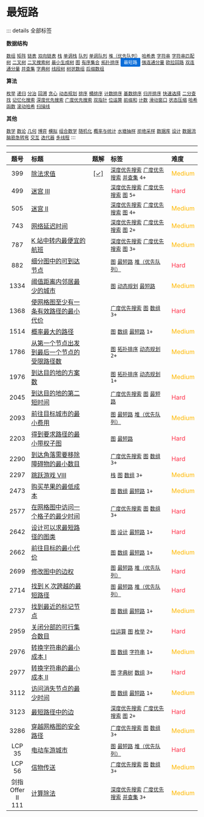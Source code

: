 # 最短路

::: details 全部标签

**数据结构**

[`数组`](/outline/tag/array.md) [`矩阵`](/outline/tag/matrix.md) [`链表`](/outline/tag/linked-list.md) [`双向链表`](/outline/tag/doubly-linked-list.md) [`栈`](/outline/tag/stack.md) [`单调栈`](/outline/tag/monotonic-stack.md) [`队列`](/outline/tag/queue.md) [`单调队列`](/outline/tag/monotonic-queue.md) [`堆（优先队列）`](/outline/tag/heap-priority-queue.md) [`哈希表`](/outline/tag/hash-table.md) [`字符串`](/outline/tag/string.md) [`字符串匹配`](/outline/tag/string-matching.md) [`树`](/outline/tag/tree.md) [`二叉树`](/outline/tag/binary-tree.md) [`二叉搜索树`](/outline/tag/binary-search-tree.md) [`最小生成树`](/outline/tag/minimum-spanning-tree.md) [`图`](/outline/tag/graph.md) [`有序集合`](/outline/tag/ordered-set.md) [`拓扑排序`](/outline/tag/topological-sort.md) <span class="blue">最短路</span> [`强连通分量`](/outline/tag/strongly-connected-component.md) [`欧拉回路`](/outline/tag/eulerian-circuit.md) [`双连通分量`](/outline/tag/biconnected-component.md) [`并查集`](/outline/tag/union-find.md) [`字典树`](/outline/tag/trie.md) [`线段树`](/outline/tag/segment-tree.md) [`树状数组`](/outline/tag/binary-indexed-tree.md) [`后缀数组`](/outline/tag/suffix-array.md)

**算法**

[`枚举`](/outline/tag/enumeration.md) [`递归`](/outline/tag/recursion.md) [`分治`](/outline/tag/divide-and-conquer.md) [`回溯`](/outline/tag/backtracking.md) [`贪心`](/outline/tag/greedy.md) [`动态规划`](/outline/tag/dynamic-programming.md) [`排序`](/outline/tag/sorting.md) [`桶排序`](/outline/tag/bucket-sort.md) [`计数排序`](/outline/tag/counting-sort.md) [`基数排序`](/outline/tag/radix-sort.md) [`归并排序`](/outline/tag/merge-sort.md) [`快速选择`](/outline/tag/quickselect.md) [`二分查找`](/outline/tag/binary-search.md) [`记忆化搜索`](/outline/tag/memoization.md) [`深度优先搜索`](/outline/tag/depth-first-search.md) [`广度优先搜索`](/outline/tag/breadth-first-search.md) [`双指针`](/outline/tag/two-pointers.md) [`位运算`](/outline/tag/bit-manipulation.md) [`前缀和`](/outline/tag/prefix-sum.md) [`计数`](/outline/tag/counting.md) [`滑动窗口`](/outline/tag/sliding-window.md) [`状态压缩`](/outline/tag/bitmask.md) [`哈希函数`](/outline/tag/hash-function.md) [`滚动哈希`](/outline/tag/rolling-hash.md) [`扫描线`](/outline/tag/line-sweep.md)

**其他**

[`数学`](/outline/tag/math.md) [`数论`](/outline/tag/number-theory.md) [`几何`](/outline/tag/geometry.md) [`博弈`](/outline/tag/game-theory.md) [`模拟`](/outline/tag/simulation.md) [`组合数学`](/outline/tag/combinatorics.md) [`随机化`](/outline/tag/randomized.md) [`概率与统计`](/outline/tag/probability-and-statistics.md) [`水塘抽样`](/outline/tag/reservoir-sampling.md) [`拒绝采样`](/outline/tag/rejection-sampling.md) [`数据库`](/outline/tag/database.md) [`设计`](/outline/tag/design.md) [`数据流`](/outline/tag/data-stream.md) [`脑筋急转弯`](/outline/tag/brainteaser.md) [`交互`](/outline/tag/interactive.md) [`迭代器`](/outline/tag/iterator.md) [`多线程`](/outline/tag/concurrency.md)
:::

---

<!-- prettier-ignore -->
| 题号 | 标题 | 题解 | 标签 | 难度 |
| :------: | :------ | :------: | :------ | :------ |
| 399 | [除法求值](https://leetcode.com/problems/evaluate-division) | [[✓]](/problem/0399.md) |  [`深度优先搜索`](/outline/tag/depth-first-search.md) [`广度优先搜索`](/outline/tag/breadth-first-search.md) [`并查集`](/outline/tag/union-find.md) `4+` | <font color=#ffb800>Medium</font> |
| 499 | [迷宫 III](https://leetcode.com/problems/the-maze-iii) |  |  [`深度优先搜索`](/outline/tag/depth-first-search.md) [`广度优先搜索`](/outline/tag/breadth-first-search.md) [`图`](/outline/tag/graph.md) `5+` | <font color=#ff334b>Hard</font> |
| 505 | [迷宫 II](https://leetcode.com/problems/the-maze-ii) |  |  [`深度优先搜索`](/outline/tag/depth-first-search.md) [`广度优先搜索`](/outline/tag/breadth-first-search.md) [`图`](/outline/tag/graph.md) `4+` | <font color=#ffb800>Medium</font> |
| 743 | [网络延迟时间](https://leetcode.com/problems/network-delay-time) |  |  [`深度优先搜索`](/outline/tag/depth-first-search.md) [`广度优先搜索`](/outline/tag/breadth-first-search.md) [`图`](/outline/tag/graph.md) `2+` | <font color=#ffb800>Medium</font> |
| 787 | [K 站中转内最便宜的航班](https://leetcode.com/problems/cheapest-flights-within-k-stops) |  |  [`深度优先搜索`](/outline/tag/depth-first-search.md) [`广度优先搜索`](/outline/tag/breadth-first-search.md) [`图`](/outline/tag/graph.md) `3+` | <font color=#ffb800>Medium</font> |
| 882 | [细分图中的可到达节点](https://leetcode.com/problems/reachable-nodes-in-subdivided-graph) |  |  [`图`](/outline/tag/graph.md) [`最短路`](/outline/tag/shortest-path.md) [`堆（优先队列）`](/outline/tag/heap-priority-queue.md) | <font color=#ff334b>Hard</font> |
| 1334 | [阈值距离内邻居最少的城市](https://leetcode.com/problems/find-the-city-with-the-smallest-number-of-neighbors-at-a-threshold-distance) |  |  [`图`](/outline/tag/graph.md) [`动态规划`](/outline/tag/dynamic-programming.md) [`最短路`](/outline/tag/shortest-path.md) | <font color=#ffb800>Medium</font> |
| 1368 | [使网格图至少有一条有效路径的最小代价](https://leetcode.com/problems/minimum-cost-to-make-at-least-one-valid-path-in-a-grid) |  |  [`广度优先搜索`](/outline/tag/breadth-first-search.md) [`图`](/outline/tag/graph.md) [`数组`](/outline/tag/array.md) `3+` | <font color=#ff334b>Hard</font> |
| 1514 | [概率最大的路径](https://leetcode.com/problems/path-with-maximum-probability) |  |  [`图`](/outline/tag/graph.md) [`数组`](/outline/tag/array.md) [`最短路`](/outline/tag/shortest-path.md) `1+` | <font color=#ffb800>Medium</font> |
| 1786 | [从第一个节点出发到最后一个节点的受限路径数](https://leetcode.com/problems/number-of-restricted-paths-from-first-to-last-node) |  |  [`图`](/outline/tag/graph.md) [`拓扑排序`](/outline/tag/topological-sort.md) [`动态规划`](/outline/tag/dynamic-programming.md) `2+` | <font color=#ffb800>Medium</font> |
| 1976 | [到达目的地的方案数](https://leetcode.com/problems/number-of-ways-to-arrive-at-destination) |  |  [`图`](/outline/tag/graph.md) [`拓扑排序`](/outline/tag/topological-sort.md) [`动态规划`](/outline/tag/dynamic-programming.md) `1+` | <font color=#ffb800>Medium</font> |
| 2045 | [到达目的地的第二短时间](https://leetcode.com/problems/second-minimum-time-to-reach-destination) |  |  [`广度优先搜索`](/outline/tag/breadth-first-search.md) [`图`](/outline/tag/graph.md) [`最短路`](/outline/tag/shortest-path.md) | <font color=#ff334b>Hard</font> |
| 2093 | [前往目标城市的最小费用](https://leetcode.com/problems/minimum-cost-to-reach-city-with-discounts) |  |  [`图`](/outline/tag/graph.md) [`最短路`](/outline/tag/shortest-path.md) [`堆（优先队列）`](/outline/tag/heap-priority-queue.md) | <font color=#ffb800>Medium</font> |
| 2203 | [得到要求路径的最小带权子图](https://leetcode.com/problems/minimum-weighted-subgraph-with-the-required-paths) |  |  [`图`](/outline/tag/graph.md) [`最短路`](/outline/tag/shortest-path.md) | <font color=#ff334b>Hard</font> |
| 2290 | [到达角落需要移除障碍物的最小数目](https://leetcode.com/problems/minimum-obstacle-removal-to-reach-corner) |  |  [`广度优先搜索`](/outline/tag/breadth-first-search.md) [`图`](/outline/tag/graph.md) [`数组`](/outline/tag/array.md) `3+` | <font color=#ff334b>Hard</font> |
| 2297 | [跳跃游戏 VIII](https://leetcode.com/problems/jump-game-viii) |  |  [`栈`](/outline/tag/stack.md) [`图`](/outline/tag/graph.md) [`数组`](/outline/tag/array.md) `3+` | <font color=#ffb800>Medium</font> |
| 2473 | [购买苹果的最低成本](https://leetcode.com/problems/minimum-cost-to-buy-apples) |  |  [`图`](/outline/tag/graph.md) [`数组`](/outline/tag/array.md) [`最短路`](/outline/tag/shortest-path.md) `1+` | <font color=#ffb800>Medium</font> |
| 2577 | [在网格图中访问一个格子的最少时间](https://leetcode.com/problems/minimum-time-to-visit-a-cell-in-a-grid) |  |  [`广度优先搜索`](/outline/tag/breadth-first-search.md) [`图`](/outline/tag/graph.md) [`数组`](/outline/tag/array.md) `3+` | <font color=#ff334b>Hard</font> |
| 2642 | [设计可以求最短路径的图类](https://leetcode.com/problems/design-graph-with-shortest-path-calculator) |  |  [`图`](/outline/tag/graph.md) [`设计`](/outline/tag/design.md) [`最短路`](/outline/tag/shortest-path.md) `1+` | <font color=#ff334b>Hard</font> |
| 2662 | [前往目标的最小代价](https://leetcode.com/problems/minimum-cost-of-a-path-with-special-roads) |  |  [`图`](/outline/tag/graph.md) [`数组`](/outline/tag/array.md) [`最短路`](/outline/tag/shortest-path.md) `1+` | <font color=#ffb800>Medium</font> |
| 2699 | [修改图中的边权](https://leetcode.com/problems/modify-graph-edge-weights) |  |  [`图`](/outline/tag/graph.md) [`最短路`](/outline/tag/shortest-path.md) [`堆（优先队列）`](/outline/tag/heap-priority-queue.md) | <font color=#ff334b>Hard</font> |
| 2714 | [找到 K 次跨越的最短路径](https://leetcode.com/problems/find-shortest-path-with-k-hops) |  |  [`图`](/outline/tag/graph.md) [`最短路`](/outline/tag/shortest-path.md) [`堆（优先队列）`](/outline/tag/heap-priority-queue.md) | <font color=#ff334b>Hard</font> |
| 2737 | [找到最近的标记节点](https://leetcode.com/problems/find-the-closest-marked-node) |  |  [`图`](/outline/tag/graph.md) [`数组`](/outline/tag/array.md) [`最短路`](/outline/tag/shortest-path.md) `1+` | <font color=#ffb800>Medium</font> |
| 2959 | [关闭分部的可行集合数目](https://leetcode.com/problems/number-of-possible-sets-of-closing-branches) |  |  [`位运算`](/outline/tag/bit-manipulation.md) [`图`](/outline/tag/graph.md) [`枚举`](/outline/tag/enumeration.md) `2+` | <font color=#ff334b>Hard</font> |
| 2976 | [转换字符串的最小成本 I](https://leetcode.com/problems/minimum-cost-to-convert-string-i) |  |  [`图`](/outline/tag/graph.md) [`数组`](/outline/tag/array.md) [`字符串`](/outline/tag/string.md) `1+` | <font color=#ffb800>Medium</font> |
| 2977 | [转换字符串的最小成本 II](https://leetcode.com/problems/minimum-cost-to-convert-string-ii) |  |  [`图`](/outline/tag/graph.md) [`字典树`](/outline/tag/trie.md) [`数组`](/outline/tag/array.md) `3+` | <font color=#ff334b>Hard</font> |
| 3112 | [访问消失节点的最少时间](https://leetcode.com/problems/minimum-time-to-visit-disappearing-nodes) |  |  [`图`](/outline/tag/graph.md) [`数组`](/outline/tag/array.md) [`最短路`](/outline/tag/shortest-path.md) `1+` | <font color=#ffb800>Medium</font> |
| 3123 | [最短路径中的边](https://leetcode.com/problems/find-edges-in-shortest-paths) |  |  [`深度优先搜索`](/outline/tag/depth-first-search.md) [`广度优先搜索`](/outline/tag/breadth-first-search.md) [`图`](/outline/tag/graph.md) `2+` | <font color=#ff334b>Hard</font> |
| 3286 | [穿越网格图的安全路径](https://leetcode.com/problems/find-a-safe-walk-through-a-grid) |  |  [`广度优先搜索`](/outline/tag/breadth-first-search.md) [`图`](/outline/tag/graph.md) [`数组`](/outline/tag/array.md) `3+` | <font color=#ffb800>Medium</font> |
| LCP 35 | [电动车游城市](https://leetcode.cn/problems/DFPeFJ) |  |  [`图`](/outline/tag/graph.md) [`最短路`](/outline/tag/shortest-path.md) [`堆（优先队列）`](/outline/tag/heap-priority-queue.md) | <font color=#ff334b>Hard</font> |
| LCP 56 | [信物传送](https://leetcode.cn/problems/6UEx57) |  |  [`广度优先搜索`](/outline/tag/breadth-first-search.md) [`图`](/outline/tag/graph.md) [`数组`](/outline/tag/array.md) `3+` | <font color=#ffb800>Medium</font> |
| 剑指 Offer II 111 | [计算除法](https://leetcode.cn/problems/vlzXQL) |  |  [`深度优先搜索`](/outline/tag/depth-first-search.md) [`广度优先搜索`](/outline/tag/breadth-first-search.md) [`并查集`](/outline/tag/union-find.md) `3+` | <font color=#ffb800>Medium</font> |

<style>
.blue {
    background-color: #096dd9;
    padding: 0.25rem 0.5rem;
    margin: 0;
    font-size: 0.85em;
    border-radius: 3px;
    color: white;
    font-weight: 500;
}
table th:first-of-type { width: 10%; }
table th:nth-of-type(2) { width: 35%; }
table th:nth-of-type(3) { width: 10%; }
table th:nth-of-type(4) { width: 35%; }
table th:nth-of-type(5) { width: 10%; }
</style>
